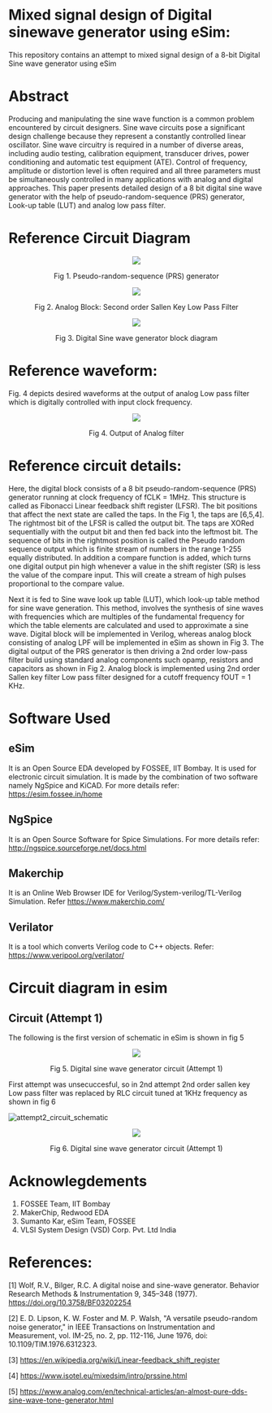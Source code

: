 # Mixed signal design of Digital sinewave generator using eSim:
This repository contains an attempt to mixed signal design of a 8-bit Digital Sine wave generator using eSim

# Abstract
Producing and manipulating the sine wave function is a common problem encountered by circuit designers. Sine wave circuits pose a significant design challenge because they represent a constantly controlled linear oscillator. Sine wave circuitry is required in a number of diverse areas, including audio testing, calibration equipment, transducer drives, power conditioning and automatic test equipment (ATE). Control of frequency, amplitude or distortion level is often required and all three parameters must be simultaneously controlled in many applications with analog and digital approaches. This paper presents detailed design of a 8 bit digital sine wave generator with the help of pseudo-random-sequence (PRS) generator, Look-up table (LUT) and analog low pass filter. 

# Reference Circuit Diagram

<p align="center">
<img src="https://user-images.githubusercontent.com/99788755/157652578-c5bfb134-c1a2-4abe-9431-2b881085eb0c.png">
</p> 
<p align="center">
Fig 1. Pseudo-random-sequence (PRS) generator
</p>

<p align="center">
<img src="https://user-images.githubusercontent.com/99788755/157651325-4f1d954d-92be-4244-bfab-5194208e27d0.png">
</p> 
<p align="center">
Fig 2. Analog Block: Second order Sallen Key Low Pass Filter
</p>

<p align="center">
<img src="https://user-images.githubusercontent.com/99788755/157652101-c89aec12-923b-4a05-b98c-f48f9760511a.png">
</p> 
<p align="center">
Fig 3. Digital Sine wave generator block diagram
</p>

# Reference waveform: 

Fig. 4 depicts desired waveforms at the output of analog Low pass filter which is digitally controlled with input clock frequency.  

<p align="center">
<img src="https://user-images.githubusercontent.com/99788755/157652251-52f845f9-a6f5-4633-b26d-20374c6a3c13.png">
</p> 
<p align="center">
Fig 4.  Output of Analog filter
</p>

# Reference circuit details: 
Here, the digital block consists of a 8 bit pseudo-random-sequence (PRS) generator running at clock frequency of fCLK = 1MHz. This structure is called as Fibonacci Linear feedback shift register (LFSR). The bit positions that affect the next state are called the taps. In the Fig 1, the taps are [6,5,4]. The rightmost bit of the LFSR is called the output bit. The taps are XORed sequentially with the output bit and then fed back into the leftmost bit. The sequence of bits in the rightmost position is called the Pseudo random sequence output which is finite stream of numbers in the range 1-255 equally distributed. In addition a compare function is added, which turns one digital output pin high whenever a value in the shift register (SR) is less the value of the compare input. This will create a stream of high pulses proportional to the compare value. 

Next it is fed to Sine wave look up table (LUT), which look-up table method for sine wave generation. This method, involves the synthesis of sine waves with frequencies which are multiples of the fundamental frequency for which the table elements are calculated and used to approximate a sine wave. Digital block will be implemented in Verilog, whereas analog block consisting of analog LPF will be implemented in eSim as shown in Fig 3. The digital output of the PRS generator is then driving a 2nd order low-pass filter build using standard analog components such opamp, resistors and capacitors as shown in Fig 2. Analog block is implemented using 2nd order Sallen key filter Low pass filter designed for a cutoff frequency fOUT = 1 KHz. 
 
# Software Used

## eSim
It is an Open Source EDA developed by FOSSEE, IIT Bombay. It is used for electronic circuit simulation. It is made by the combination of two software namely NgSpice and KiCAD.
For more details refer:
https://esim.fossee.in/home

## NgSpice
It is an Open Source Software for Spice Simulations. For more details refer:
http://ngspice.sourceforge.net/docs.html

## Makerchip
It is an Online Web Browser IDE for Verilog/System-verilog/TL-Verilog Simulation. Refer
https://www.makerchip.com/

## Verilator
It is a tool which converts Verilog code to C++ objects. Refer: https://www.veripool.org/verilator/

# Circuit diagram in esim 

## Circuit (Attempt 1)  
The following is the first version of schematic in eSim is shown in fig 5

<p align="center">
<img src="https://user-images.githubusercontent.com/99788755/157656849-9fb3ed2e-23b5-40e9-98d4-4816fcfcca8d.png">
</p> 
<p align="center">
Fig 5.  Digital sine wave generator circuit (Attempt 1) 
</p>

First attempt was unsecuccesful, so in 2nd attempt 2nd order sallen key Low pass filter was replaced by RLC circuit tuned at 1KHz frequency as shown in fig 6

![attempt2_circuit_schematic]()

<p align="center">
<img src="https://user-images.githubusercontent.com/99788755/157664044-19782a8a-0194-42e6-9f13-b9ae4c03c8b5.png">
</p> 
<p align="center">
Fig 6.  Digital sine wave generator circuit (Attempt 1) 
</p>

# Acknowlegdements
1. FOSSEE Team, IIT Bombay
2. MakerChip, Redwood EDA
3. Sumanto Kar, eSim Team, FOSSEE
4. VLSI System Design (VSD) Corp. Pvt. Ltd India

# References: 
[1] Wolf, R.V., Bilger, R.C. A digital noise and sine-wave generator. Behavior Research Methods & Instrumentation 9, 345–348 (1977). https://doi.org/10.3758/BF03202254 

[2] E. D. Lipson, K. W. Foster and M. P. Walsh, "A versatile pseudo-random noise generator," in IEEE Transactions on Instrumentation and Measurement, vol. IM-25, no. 2, pp. 112-116, June 1976, doi: 10.1109/TIM.1976.6312323.

[3] https://en.wikipedia.org/wiki/Linear-feedback_shift_register

[4] https://www.isotel.eu/mixedsim/intro/prssine.html

[5] https://www.analog.com/en/technical-articles/an-almost-pure-dds-sine-wave-tone-generator.html
